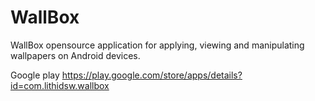 WallBox
=======

WallBox opensource application for applying, viewing and manipulating wallpapers on Android devices.

Google play
https://play.google.com/store/apps/details?id=com.lithidsw.wallbox
